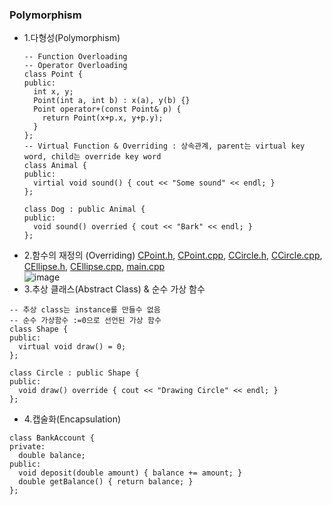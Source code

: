 ### Polymorphism
* 1.다형성(Polymorphism)  
  ```
  -- Function Overloading
  -- Operator Overloading
  class Point {
  public:
    int x, y;
    Point(int a, int b) : x(a), y(b) {}
    Point operator+(const Point& p) {
      return Point(x+p.x, y+p.y);
    }
  };
  -- Virtual Function & Overriding : 상속관계, parent는 virtual key word, child는 override key word
  class Animal {
  public:
    virtial void sound() { cout << "Some sound" << endl; }
  };
  
  class Dog : public Animal {
  public:
    void sound() overried { cout << "Bark" << endl; }
  };
  ```
* 2.함수의 재정의 (Overriding) [CPoint.h](https://github.com/csbyun-data/CPP-Pro/blob/main/chap01/Overriding/CPoint.h), [CPoint.cpp](https://github.com/csbyun-data/CPP-Pro/blob/main/chap01/Overriding/CPoint.cpp), [CCircle.h](https://github.com/csbyun-data/CPP-Pro/blob/main/chap01/Overriding/CCircle.h), [CCircle.cpp](https://github.com/csbyun-data/CPP-Pro/blob/main/chap01/Overriding/CCircle.cpp), [CEllipse.h](https://github.com/csbyun-data/CPP-Pro/blob/main/chap01/Overriding/CEllipse.h), [CEllipse.cpp](https://github.com/csbyun-data/CPP-Pro/blob/main/chap01/Overriding/CEllipse.cpp), [main.cpp](https://github.com/csbyun-data/CPP-Pro/blob/main/chap01/Overriding/main.cpp)  
![image](https://github.com/user-attachments/assets/7b1ccab7-cf65-4593-aa81-db07098402db)
* 3.추상 클래스(Abstract Class) & 순수 가상 함수
```
-- 추상 class는 instance를 만들수 없음
-- 순수 가상함수 :=0으로 선언된 가상 함수
class Shape {
public:
  virtual void draw() = 0;
};

class Circle : public Shape {
public:
  void draw() override { cout << "Drawing Circle" << endl; }
};  
```
* 4.캡술화(Encapsulation)
```
class BankAccount {
private:
  double balance;
public:
  void deposit(double amount) { balance += amount; }
  double getBalance() { return balance; }
};
```
